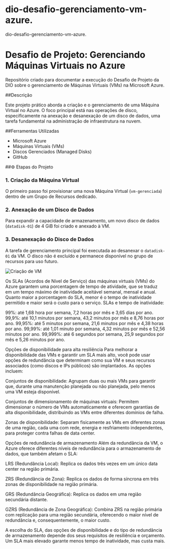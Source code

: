 # dio-desafio-gerenciamento-vm-azure.
dio-desafio-gerenciamento-vm-azure.

# Desafio de Projeto: Gerenciando Máquinas Virtuais no Azure

Repositório criado para documentar a execução do Desafio de Projeto da DIO sobre o gerenciamento de Máquinas Virtuais (VMs) na Microsoft Azure.

##Descrição

Este projeto prático aborda a criação e o gerenciamento de uma Máquina Virtual no Azure. O foco principal está nas operações de disco, especificamente na anexação e desanexação de um disco de dados, uma tarefa fundamental na administração de infraestrutura na nuvem.

##Ferramentas Utilizadas
* Microsoft Azure
* Máquinas Virtuais (VMs)
* Discos Gerenciados (Managed Disks)
* GitHub

##⚙️ Etapas do Projeto

### 1. Criação da Máquina Virtual
O primeiro passo foi provisionar uma nova Máquina Virtual (`vm-gerenciada`) dentro de um Grupo de Recursos dedicado.


### 2. Anexação de um Disco de Dados
Para expandir a capacidade de armazenamento, um novo disco de dados (`datadisk-01`) de 4 GiB foi criado e anexado à VM. 


### 3. Desanexação do Disco de Dados
A tarefa de gerenciamento principal foi executada ao desanexar o `datadisk-01` da VM. O disco não é excluído e permanece disponível no grupo de recursos para uso futuro.

![Criação de VM]([VM.jpg](https://github.com/danrod19/dio-desafio-gerenciamento-vm-azure./blob/main/VM.png))

Os SLAs (Acordos de Nível de Serviço) das máquinas virtuais (VMs) do Azure garantem uma porcentagem de tempo de atividade, que se traduz em um tempo máximo de inatividade aceitável semanal, mensal e anual. Quanto maior a porcentagem do SLA, menor é o tempo de inatividade permitido e maior será o custo para o serviço.
SLAs e tempo de inatividade:

99%: até 1,68 hora por semana, 7,2 horas por mês e 3,65 dias por ano.
99,9%: até 10,1 minutos por semana, 43,2 minutos por mês e 8,76 horas por ano.
99,95%: até 5 minutos por semana, 21,6 minutos por mês e 4,38 horas por ano.
99,99%: até 1,01 minuto por semana, 4,32 minutos por mês e 52,56 minutos por ano.
99,999%: até 6 segundos por semana, 25,9 segundos por mês e 5,26 minutos por ano.

Opções de disponibilidade para alta resiliência
Para melhorar a disponibilidade das VMs e garantir um SLA mais alto, você pode usar opções de redundância que determinam como sua VM e seus recursos associados (como discos e IPs públicos) são implantados. As opções incluem:

Conjuntos de disponibilidade: Agrupam duas ou mais VMs para garantir que, durante uma manutenção planejada ou não planejada, pelo menos uma VM esteja disponível.

Conjuntos de dimensionamento de máquinas virtuais: Permitem dimensionar o número de VMs automaticamente e oferecem garantias de alta disponibilidade, distribuindo as VMs entre diferentes domínios de falha.

Zonas de disponibilidade: Separam fisicamente as VMs em diferentes zonas de uma região, cada uma com rede, energia e resfriamento independentes, para proteger contra falhas de data center.

Opções de redundância de armazenamento
Além da redundância da VM, o Azure oferece diferentes níveis de redundância para o armazenamento de dados, que também afetam o SLA:

LRS (Redundância Local): Replica os dados três vezes em um único data center na região primária.

ZRS (Redundância de Zona): Replica os dados de forma síncrona em três zonas de disponibilidade na região primária.

GRS (Redundância Geográfica): Replica os dados em uma região secundária distante.

GZRS (Redundância de Zona Geográfica): Combina ZRS na região primária com replicação para uma região secundária, oferecendo o maior nível de redundância e, consequentemente, o maior custo.

A escolha do SLA, das opções de disponibilidade e do tipo de redundância de armazenamento depende dos seus requisitos de resiliência e orçamento. Um SLA mais elevado garante menos tempo de inatividade, mas custa mais.



